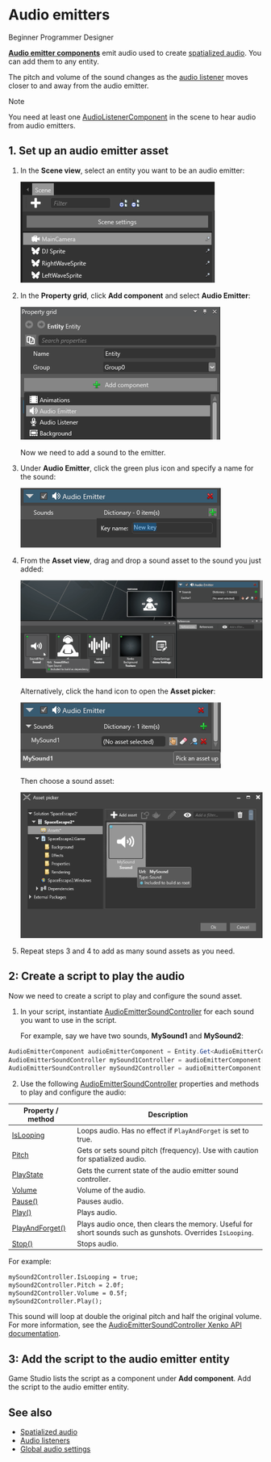 # Audio emitters

<span class="label label-doc-level">Beginner</span>
<span class="label label-doc-audience">Programmer</span>
<span class="label label-doc-audience">Designer</span>

**[Audio emitter components](xref="SiliconStudio.Xenko.Audio.AudioEmitter")** emit audio used to create [spatialized audio](spatialized-audio.md). You can add them to any entity.

The pitch and volume of the sound changes as the [audio listener](audio-listeners.md) moves closer to and away from the audio emitter.

> [!Note] 
You need at least one [AudioListenerComponent](xref="SiliconStudio.Xenko.Audio.AudioListener") in the scene to hear audio from audio emitters.

## 1. Set up an audio emitter asset

1. In the **Scene view**, select an entity you want to be an audio emitter:

    ![Select an entity](media/audio-add-audiolistener-component-select-entity.png)

2. In the **Property grid**, click **Add component** and select **Audio Emitter**:

    ![Add AudioEmitter Component](media/audio-add-audioemitter-component-select-entity.png)

    Now we need to add a sound to the emitter.

3.  Under **Audio Emitter**, click the green plus icon and specify a name for the sound:

    ![Add New Sound Entry](media/audio-play-audioemitter-component-add-new-entry.png)

4. From the **Asset view**, drag and drop a sound asset to the sound you just added:

    ![Drag and drop a sound asset](media/audio-play-drag-and-drop-audio-asset.gif)

    Alternatively, click the hand icon to open the **Asset picker**:

    ![Pick up an asset](media/audio-play-audioemitter-component-pick-an-asset.png)

    Then choose a sound asset:

    ![Select sound asset](media/audio-play-audioemitter-component-add-select-audio-asset.png)

5. Repeat steps 3 and 4 to add as many sound assets as you need.

## 2: Create a script to play the audio
Now we need to create a script to play and configure the sound asset.

1. In your script, instantiate [AudioEmitterSoundController](xref="SiliconStudio.Xenko.Audio.AudioEmitterSoundController") for each sound you want to use in the script.

   For example, say we have two sounds, **MySound1** and **MySound2**:
   
```cs
AudioEmitterComponent audioEmitterComponent = Entity.Get<AudioEmitterComponent>();
AudioEmitterSoundController mySound1Controller = audioEmitterComponent["MySound1"];
AudioEmitterSoundController mySound2Controller = audioEmitterComponent["MySound2"];
```

2. Use the following [AudioEmitterSoundController](xref="SiliconStudio.Xenko.Audio.AudioEmitterSoundController") properties and methods to play and configure the audio:

| Property / method | Description |
|-------    |-------|
| [IsLooping](xref="SiliconStudio.Xenko.Audio.AudioEmitterSoundController.IsLooping") | Loops audio. Has no effect if ``PlayAndForget`` is set to true.|
| [Pitch](xref="SiliconStudio.Xenko.Audio.AudioEmitterSoundController.Pitch")     | Gets or sets sound pitch (frequency). Use with caution for spatialized audio. |
| [PlayState](xref="SiliconStudio.Xenko.Audio.AudioEmitterSoundController.PlayState")	| Gets the current state of the audio emitter sound controller. |
| [Volume](xref="SiliconStudio.Xenko.Audio.AudioEmitterSoundController.Volume")	| Volume of the audio. | 
| [Pause()](xref="SiliconStudio.Xenko.Audio.AudioEmitterSoundController.Pause")	| Pauses audio. |
| [Play()](xref="SiliconStudio.Xenko.Audio.AudioEmitterSoundController.Play")      | Plays audio. |
| [PlayAndForget()](xref="SiliconStudio.Xenko.Audio.AudioEmitterSoundController.PlayAndForget")| Plays audio once, then clears the memory. Useful for short sounds such as gunshots. Overrides ``IsLooping``.|
| [Stop()](xref="SiliconStudio.Xenko.Audio.AudioEmitterSoundController.Stop")	| Stops audio. |

For example:

```
mySound2Controller.IsLooping = true;
mySound2Controller.Pitch = 2.0f;
mySound2Controller.Volume = 0.5f;
mySound2Controller.Play();
```

This sound will loop at double the original pitch and half the original volume. For more information, see the [AudioEmitterSoundController Xenko API documentation](xref="SiliconStudio.Xenko.Audio.AudioEmitterSoundController").

## 3: Add the script to the audio emitter entity

Game Studio lists the script as a component under **Add component**. Add the script to the audio emitter entity.

## See also
* [Spatialized audio](spatialized-audio.md)
* [Audio listeners](audio-listeners.md)
* [Global audio settings](global-audio-settings.md)